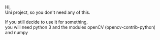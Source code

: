 Hi,\
Uni project, so you don't need any of this.

If you still decide to use it for something,\
you will need python 3 and the modules openCV (opencv-contrib-python) and numpy

